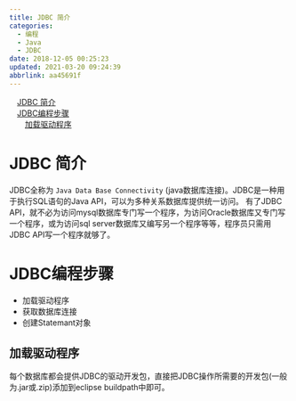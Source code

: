 ```yaml
---
title: JDBC 简介
categories: 
  - 编程
  - Java
  - JDBC
date: 2018-12-05 00:25:23
updated: 2021-03-20 09:24:39
abbrlink: aa45691f
---
```

<div id='my_toc'><a href="/blog/aa45691f/#JDBC-简介" class="header_1">JDBC 简介</a>&nbsp;<br><a href="/blog/aa45691f/#JDBC编程步骤" class="header_1">JDBC编程步骤</a>&nbsp;<br><a href="/blog/aa45691f/#加载驱动程序" class="header_2">加载驱动程序</a>&nbsp;<br></div>
<style>.header_1{margin-left: 1em;}.header_2{margin-left: 2em;}.header_3{margin-left: 3em;}.header_4{margin-left: 4em;}.header_5{margin-left: 5em;}.header_6{margin-left: 6em;}</style>
<!--more-->
<script>if (navigator.platform.search('arm')==-1){document.getElementById('my_toc').style.display = 'none';}var e,p = document.getElementsByTagName('p');while (p.length>0) {e = p[0];e.parentElement.removeChild(e);}</script>

<!--end-->
# JDBC 简介
JDBC全称为 `Java Data Base Connectivity` (java数据库连接)。JDBC是一种用于执行SQL语句的Java API，可以为多种关系数据库提供统一访问。
有了JDBC API，就不必为访问mysql数据库专门写一个程序，为访问Oracle数据库又专门写一个程序，或为访问sql server数据库又编写另一个程序等等，程序员只需用JDBC API写一个程序就够了。
# JDBC编程步骤
- 加载驱动程序 
- 获取数据库连接
- 创建Statemant对象

## 加载驱动程序
每个数据库都会提供JDBC的驱动开发包，直接把JDBC操作所需要的开发包(一般为.jar或.zip)添加到eclipse buildpath中即可。
